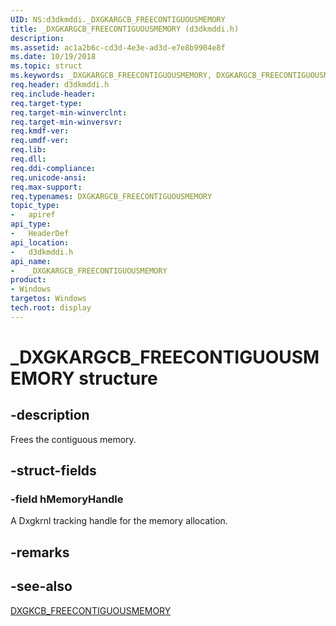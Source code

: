 ```yaml
---
UID: NS:d3dkmddi._DXGKARGCB_FREECONTIGUOUSMEMORY
title: _DXGKARGCB_FREECONTIGUOUSMEMORY (d3dkmddi.h)
description:
ms.assetid: ac1a2b6c-cd3d-4e3e-ad3d-e7e8b9904e8f
ms.date: 10/19/2018
ms.topic: struct
ms.keywords: _DXGKARGCB_FREECONTIGUOUSMEMORY, DXGKARGCB_FREECONTIGUOUSMEMORY,
req.header: d3dkmddi.h
req.include-header:
req.target-type:
req.target-min-winverclnt:
req.target-min-winversvr:
req.kmdf-ver:
req.umdf-ver:
req.lib:
req.dll:
req.ddi-compliance:
req.unicode-ansi:
req.max-support:
req.typenames: DXGKARGCB_FREECONTIGUOUSMEMORY
topic_type:
-	apiref
api_type:
-	HeaderDef
api_location:
-	d3dkmddi.h
api_name:
-	_DXGKARGCB_FREECONTIGUOUSMEMORY
product: 
- Windows
targetos: Windows
tech.root: display
---
```


# _DXGKARGCB_FREECONTIGUOUSMEMORY structure

## -description

Frees the contiguous memory.

## -struct-fields

### -field hMemoryHandle

A Dxgkrnl tracking handle for the memory allocation.

## -remarks

## -see-also

[DXGKCB_FREECONTIGUOUSMEMORY](nc-d3dkmddi-dxgkcb_freecontiguousmemory.md)
